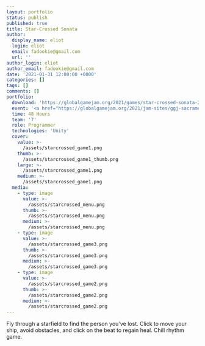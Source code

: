```yaml
---
layout: portfolio
status: publish
published: true
title: Star-Crossed Sonata
author:
  display_name: eliot
  login: eliot
  email: fadookie@gmail.com
  url: ''
author_login: eliot
author_email: fadookie@gmail.com
date: '2021-01-31 12:00:00 +0000'
categories: []
tags: []
comments: []
portfolio:
  download: 'https://globalgamejam.org/2021/games/star-crossed-sonata-2'
  event: '<a href="https://globalgamejam.org/2021/jam-sites/ggj-sacramento">Global Game Jam Sacramento 2020</a>'
  time: 48 Hours
  team: '7'
  role: Programmer
  technologies: 'Unity'
  cover:
    value: >-
      /assets/starcrossed_game1.png
    thumb: >-
      /assets/starcrossed_game1_thumb.png
    large: >-
      /assets/starcrossed_game1.png
    medium: >-
      /assets/starcrossed_game1.png
  media:
    - type: image
      value: >-
        /assets/starcrossed_menu.png 
      thumb: >-
        /assets/starcrossed_menu.png 
      medium: >-
        /assets/starcrossed_menu.png 
    - type: image
      value: >-
        /assets/starcrossed_game3.png
      thumb: >-
        /assets/starcrossed_game3.png
      medium: >-
        /assets/starcrossed_game3.png
    - type: image
      value: >-
        /assets/starcrossed_game2.png
      thumb: >-
        /assets/starcrossed_game2.png
      medium: >-
        /assets/starcrossed_game2.png
---
```


Fly through a starfield to find the person you've lost. Click to move your ship, avoid obstacles, and click on the beat to regain heal. Chill rhythm game.


